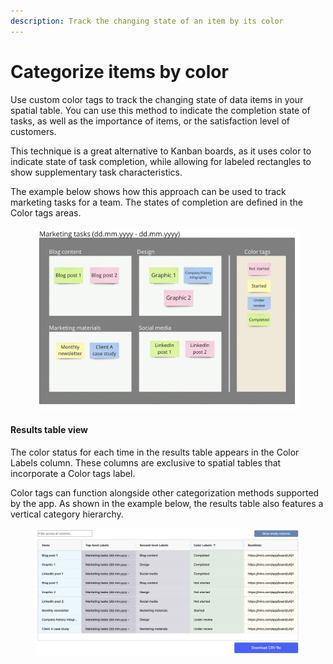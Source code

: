 ```yaml
---
description: Track the changing state of an item by its color
---
```


# Categorize items by color

Use custom color tags to track the changing state of data items in your spatial table. You can use this method to indicate the completion state of tasks, as well as the importance of items, or the satisfaction level of customers.

This technique is a great alternative to Kanban boards, as it uses color to indicate state of task completion, while allowing for labeled rectangles to show supplementary task characteristics.

The example below shows how this approach can be used to track marketing tasks for a team. The states of completion are defined in the Color tags areas.&#x20;

<figure><img src="../.gitbook/assets/VisualData_ColorTags_01.png" alt=""><figcaption></figcaption></figure>

#### Results table view

The color status for each time in the results table appears in the Color Labels column. These columns are exclusive to spatial tables that incorporate a Color tags label.&#x20;

Color tags can function alongside other categorization methods supported by the app. As shown in the example below, the results table also features a vertical category hierarchy.

<figure><img src="../.gitbook/assets/VisualData_ColorTags_results_01.png" alt=""><figcaption></figcaption></figure>
